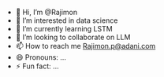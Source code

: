 - 👋 Hi, I’m @Rajimon
- 👀 I’m interested in data science
- 🌱 I’m currently learning LSTM
- 💞️ I’m looking to collaborate on LLM
- 📫 How to reach me Rajimon.p@adani.com
- 😄 Pronouns: ...
- ⚡ Fun fact: ...

<!---
Rajimon/Rajimon is a ✨ special ✨ repository because its `README.md` (this file) appears on your GitHub profile.
You can click the Preview link to take a look at your changes.
--->
